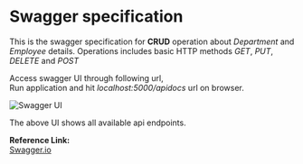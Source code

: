 # Swagger specification

This is the swagger specification for **CRUD** operation about *Department* and *Employee* details.
Operations includes basic HTTP methods *GET*, *PUT*, *DELETE* and *POST*

Access swagger UI through following url,<br/>
Run application and hit *localhost:5000/apidocs* url on browser.

![Swagger UI](https://github.com/omkar-hardwell/flask-crud-api/images/swagger_ui.png)

The above UI shows all available api endpoints.

**Reference Link:**<br/>
[Swagger.io](https://swagger.io/)

